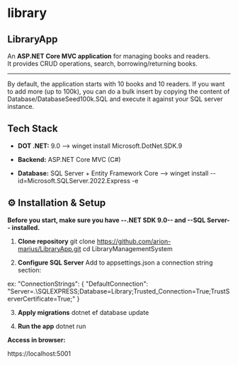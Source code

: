 # library

## LibraryApp

An **ASP.NET Core MVC application** for managing books and readers.  
It provides CRUD operations, search, borrowing/returning books. 

---
By default, the application starts with 10 books and 10 readers. If you want to add more (up to 100k),
you can do a bulk insert by copying the content of Database/DatabaseSeed100k.SQL and execute it against your SQL server instance.

##  Tech Stack
- **DOT .NET:** 9.0
--> winget install Microsoft.DotNet.SDK.9

- **Backend:** ASP.NET Core MVC (C#)

- **Database:** SQL Server + Entity Framework Core
	--> winget install --id=Microsoft.SQLServer.2022.Express  -e

## ⚙️ Installation & Setup
**Before you start, make sure you have --.NET SDK 9.0-- and --SQL Server-- installed.**

1. **Clone repository**
   git clone https://github.com/arion-marius/LibraryApp.git
   cd LibraryManagementSystem

2. **Configure SQL Server**
Add to appsettings.json a connection string section:

ex:
   "ConnectionStrings": {
      "DefaultConnection": "Server=.\\SQLEXPRESS;Database=Library;Trusted_Connection=True;TrustServerCertificate=True;"
   }

3. **Apply migrations**
dotnet ef database update

4. **Run the app**
dotnet run

**Access in browser:**

https://localhost:5001
